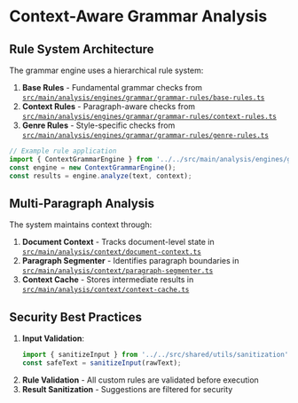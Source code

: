 # Context-Aware Grammar Analysis

## Rule System Architecture

The grammar engine uses a hierarchical rule system:

1. **Base Rules** - Fundamental grammar checks from [`src/main/analysis/engines/grammar/grammar-rules/base-rules.ts`](src/main/analysis/engines/grammar/grammar-rules/base-rules.ts)
2. **Context Rules** - Paragraph-aware checks from [`src/main/analysis/engines/grammar/grammar-rules/context-rules.ts`](src/main/analysis/engines/grammar/grammar-rules/context-rules.ts)
3. **Genre Rules** - Style-specific checks from [`src/main/analysis/engines/grammar/grammar-rules/genre-rules.ts`](src/main/analysis/engines/grammar/grammar-rules/genre-rules.ts)

```typescript
// Example rule application
import { ContextGrammarEngine } from '../../src/main/analysis/engines/grammar/context-grammar-engine';
const engine = new ContextGrammarEngine();
const results = engine.analyze(text, context);
```

## Multi-Paragraph Analysis

The system maintains context through:

1. **Document Context** - Tracks document-level state in [`src/main/analysis/context/document-context.ts`](src/main/analysis/context/document-context.ts)
2. **Paragraph Segmenter** - Identifies paragraph boundaries in [`src/main/analysis/context/paragraph-segmenter.ts`](src/main/analysis/context/paragraph-segmenter.ts)
3. **Context Cache** - Stores intermediate results in [`src/main/analysis/context/context-cache.ts`](src/main/analysis/context/context-cache.ts)

## Security Best Practices

1. **Input Validation**:
   ```typescript
   import { sanitizeInput } from '../../src/shared/utils/sanitization';
   const safeText = sanitizeInput(rawText);
   ```
2. **Rule Validation** - All custom rules are validated before execution
3. **Result Sanitization** - Suggestions are filtered for security